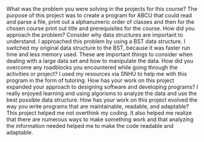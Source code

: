 What was the problem you were solving in the projects for this course?
The purpose of this project was to create a program for ABCU that could read and parse a file, print out a alphanumeric order of classes and then for the chosen course print out title and prerequisites for the course.
How did you approach the problem? Consider why data structures are important to understand.
I approached this problem by using a BST data structure. I switched my original data structure to the BST, because it was faster run time and less memory used. These are important things to consider when dealing with a large data set and how to manipulate the data.
How did you overcome any roadblocks you encountered while going through the activities or project?
I used my resources via SNHU to help me with this program in the form of tutoring.
How has your work on this project expanded your approach to designing software and developing programs?
I really enjoyed learning and using algorisms to analyze the data and use the best possible data structure. 
How has your work on this project evolved the way you write programs that are maintainable, readable, and adaptable?
This project helped me not overthink my coding. It also helped me realize that there are numerous ways to make something work and that analyzing the information needed helped me to make the code readable and adaptable. 
